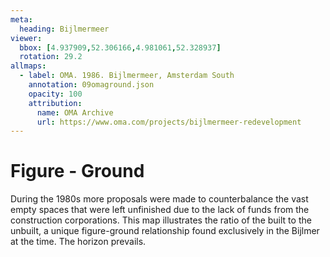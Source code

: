 ```yaml
---
meta:
  heading: Bijlmermeer
viewer:
  bbox: [4.937909,52.306166,4.981061,52.328937]
  rotation: 29.2
allmaps:
  - label: OMA. 1986. Bijlmermeer, Amsterdam South
    annotation: 09omaground.json
    opacity: 100
    attribution:
      name: OMA Archive
      url: https://www.oma.com/projects/bijlmermeer-redevelopment
---
```

# Figure - Ground
During the 1980s more proposals were made to counterbalance the vast empty spaces that were left unfinished due to the lack of funds from the construction corporations. This map illustrates the ratio of the built to the unbuilt, a unique figure-ground relationship found exclusively in the Bijlmer at the time. The horizon prevails.

